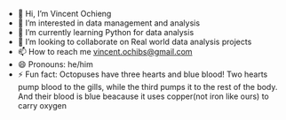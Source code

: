- 👋 Hi, I’m Vincent Ochieng
- 👀 I’m interested in data management and analysis
- 🌱 I’m currently learning Python for data analysis
- 💞️ I’m looking to collaborate on Real world data analysis projects
- 📫 How to reach me vincent.ochibs@gmail.com
- 😄 Pronouns: he/him
- ⚡ Fun fact: Octopuses have three hearts and blue blood! Two hearts pump blood to the gills, while the third pumps it to the rest of the body.
  And their blood is blue beacause it uses copper(not iron like ours) to carry oxygen

<!---
VincentOchieng94/VincentOchieng94 is a ✨ special ✨ repository because its `README.md` (this file) appears on your GitHub profile.
You can click the Preview link to take a look at your changes.
--->
